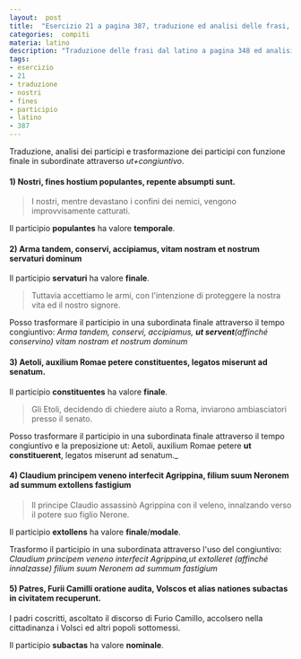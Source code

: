 ```yaml
---
layout:  post
title:  "Esercizio 21 a pagina 387, traduzione ed analisi delle frasi, il mio latino"
categories:  compiti
materia: latino
description: "Traduzione delle frasi dal latino a pagina 348 ed analisi dei participi dell'esercizio 21."
tags:
- esercizio
- 21
- traduzione
- nostri
- fines
- participio
- latino
- 387
---
```


Traduzione, analisi dei participi e trasformazione dei participi con funzione finale in subordinate attraverso _ut+congiuntivo_.

#### 1) Nostri, fines hostium populantes, repente absumpti sunt.

> I nostri, mentre devastano i confini dei nemici, vengono improvvisamente catturati.

Il participio **populantes** ha valore **temporale**.

#### 2) Arma tandem, conservi, accipiamus, vitam nostram et nostrum servaturi dominum

Il participio **servaturi** ha valore **finale**.

> Tuttavia accettiamo le armi, con l'intenzione di proteggere la nostra vita ed il nostro signore.

Posso trasformare il participio in una subordinata finale attraverso il tempo congiuntivo: _Arma tandem, conservi, accipiamus, **ut servent**(affinché conservino) vitam nostram et nostrum dominum_

#### 3) Aetoli, auxilium Romae petere constituentes, legatos miserunt ad senatum.

Il participio **constituentes** ha valore **finale**.

> Gli Etoli, decidendo di chiedere aiuto a Roma, inviarono ambiasciatori presso il senato.

Posso trasformare il participio in una subordinata finale attraverso il tempo congiuntivo e la preposizione ut: Aetoli, auxilium Romae petere **ut constituerent**, legatos miserunt ad senatum._

#### 4) Claudium principem veneno interfecit Agrippina, filium suum Neronem ad summum extollens fastigium

> Il principe Claudio assassinò Agrippina con il veleno, innalzando verso il potere suo figlio Nerone.

Il participio **extollens** ha valore **finale**/**modale**.

Trasformo il participio in una subordinata attraverso l'uso del congiuntivo: _Claudium principem veneno interfecit Agrippina,ut extolleret (affinché innalzasse) filium suum Neronem ad summum fastigium_

#### 5) Patres, Furii Camilli oratione audita, Volscos et alias nationes subactas in civitatem recuperunt.

I padri coscritti, ascoltato il discorso di Furio Camillo, accolsero nella cittadinanza i Volsci ed altri popoli sottomessi.

Il participio **subactas** ha valore **nominale**.

